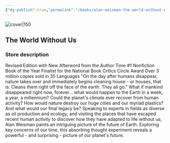 ```yaml
---
{"dg-publish":true,"permalink":"/books/alan-weisman-the-world-without-us/","title":"\"The World Without Us\"","tags":["science","non-fiction","nature"]}
---
```




![cover|150](http://books.google.com/books/content?id=WZEv9Rp9dMQC&printsec=frontcover&img=1&zoom=1&edge=curl&source=gbs_api)

## The World Without Us

### Store description

Revised Edition with New Afterword from the Author Time #1 Nonfiction Book of the Year Finalist for the National Book Critics Circle Award Over 3 million copies sold in 35 Languages "On the day after humans disappear, nature takes over and immediately begins cleaning house - or houses, that is. Cleans them right off the face of the earth. They all go." What if mankind disappeared right now, forever... what would happen to the Earth in a week, a year, a millennium? Could the planet's climate ever recover from human activity? How would nature destroy our huge cities and our myriad plastics? And what would our final legacy be? Speaking to experts in fields as diverse as oil production and ecology, and visiting the places that have escaped recent human activity to discover how they have adapted to life without us, Alan Weisman paints an intriguing picture of the future of Earth. Exploring key concerns of our time, this absorbing thought experiment reveals a powerful - and surprising - picture of our planet's future.
